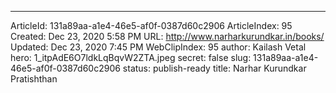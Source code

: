 ---
ArticleId: 131a89aa-a1e4-46e5-af0f-0387d60c2906
ArticleIndex: 95
Created: Dec 23, 2020 5:58 PM
URL: http://www.narharkurundkar.in/books/
Updated: Dec 23, 2020 7:45 PM
WebClipIndex: 95
author: Kailash Vetal
hero: 1_itpAdE6O7ldkLqBqvW2ZTA.jpeg
secret: false
slug: 131a89aa-a1e4-46e5-af0f-0387d60c2906
status: publish-ready
title: Narhar Kurundkar Pratishthan
